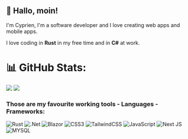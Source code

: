 ## 👋 Hallo, moin!

I'm Cyprien, I'm a software developer and I love creating web apps and mobile apps. 

I love coding in **Rust** in my free time and in **C#** at work.
# 📊 GitHub Stats:
![](https://github-readme-stats.vercel.app/api?username=cbdefontenay&theme=tokyonight&hide_border=false&include_all_commits=true&count_private=true)
![](https://github-readme-stats.vercel.app/api/top-langs/?username=cbdefontenay&&theme=radical&hide_border=false&include_all_commits=true&count_private=true&layout=compact&langs_count=8)


### Those are my favourite working tools - Languages - Frameworks:

![Rust](https://img.shields.io/badge/rust-%23000000.svg?style=for-the-badge&logo=rust&logoColor=white) 
![.Net](https://img.shields.io/badge/.NET-5C2D91?style=for-the-badge&logo=.net&logoColor=white) ![Blazor](https://img.shields.io/badge/blazor-%235C2D91.svg?style=for-the-badge&logo=blazor&logoColor=white) ![CSS3](https://img.shields.io/badge/css3-%231572B6.svg?style=for-the-badge&logo=css3&logoColor=white) ![TailwindCSS](https://img.shields.io/badge/tailwindcss-%2338B2AC.svg?style=for-the-badge&logo=tailwind-css&logoColor=white)
![JavaScript](https://img.shields.io/badge/javascript-%23323330.svg?style=for-the-badge&logo=javascript&logoColor=%23F7DF1E)
![Next JS](https://img.shields.io/badge/Next-black?style=for-the-badge&logo=next.js&logoColor=white)
![MYSQL](https://img.shields.io/badge/mysql-4479A1.svg?style=for-the-badge&logo=mysql&logoColor=white)
